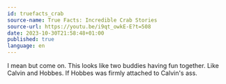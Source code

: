 ```yaml
---
id: truefacts_crab
source-name: True Facts: Incredible Crab Stories
source-url: https://youtu.be/i9qt_owkE-E?t=508
date: 2023-10-30T21:58:48+01:00
published: true
language: en
---
```


I mean but come on. This looks like two buddies having fun together. Like Calvin and Hobbes. If Hobbes was firmly attached to Calvin's ass.
